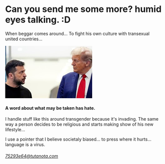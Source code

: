 # Can you send me some more? humid eyes talking. :D

When beggar comes around... To fight his own culture with transexual united countries...

![beggar](img/trump_zelinsky.jpg)

#### A word about what may be taken has hate.

I handle stuff like this around transgender because it's invading. The same way a person decides to be religious and starts making show of his new lifestyle...

I use a pointer that I believe societaly biased... to press where it hurts... language is a virus.

###### 75293e64@tutanota.com

